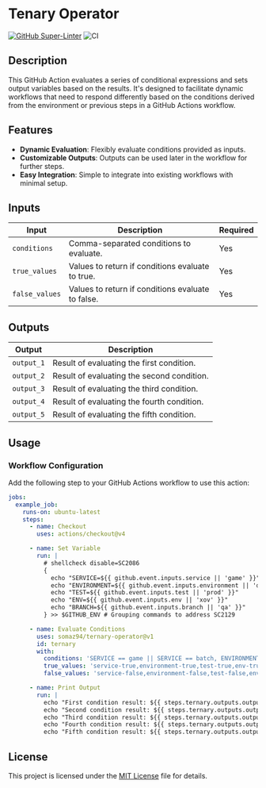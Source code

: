 # Tenary Operator

[![GitHub Super-Linter](https://github.com/actions/container-action/actions/workflows/linter.yml/badge.svg)](https://github.com/super-linter/super-linter)
![CI](https://github.com/actions/container-action/actions/workflows/ci.yml/badge.svg)

## Description

This GitHub Action evaluates a series of conditional expressions and sets output variables
based on the results. It's designed to facilitate dynamic workflows that need to respond
differently based on the conditions derived from the environment
or previous steps in a GitHub Actions workflow.

## Features

- **Dynamic Evaluation**: Flexibly evaluate conditions provided as inputs.
- **Customizable Outputs**: Outputs can be used later in the workflow for further steps.
- **Easy Integration**: Simple to integrate into existing workflows with minimal setup.

## Inputs

| Input            | Description                                                   | Required |
|------------------|---------------------------------------------------------------|----------|
| `conditions`     | Comma-separated conditions to evaluate.                       | Yes      |
| `true_values`    | Values to return if conditions evaluate to true.              | Yes      |
| `false_values`   | Values to return if conditions evaluate to false.             | Yes      |

## Outputs

| Output       | Description                                  |
|--------------|----------------------------------------------|
| `output_1`   | Result of evaluating the first condition.    |
| `output_2`   | Result of evaluating the second condition.   |
| `output_3`   | Result of evaluating the third condition.    |
| `output_4`   | Result of evaluating the fourth condition.   |
| `output_5`   | Result of evaluating the fifth condition.    |

## Usage

### Workflow Configuration

Add the following step to your GitHub Actions workflow to use this action:

```yaml
jobs:
  example_job:
    runs-on: ubuntu-latest
    steps:
      - name: Checkout
        uses: actions/checkout@v4

      - name: Set Variable
        run: |
          # shellcheck disable=SC2086
          {
            echo "SERVICE=${{ github.event.inputs.service || 'game' }}"
            echo "ENVIRONMENT=${{ github.event.inputs.environment || 'qa' }}"
            echo "TEST=${{ github.event.inputs.test || 'prod' }}"
            echo "ENV=${{ github.event.inputs.env || 'xov' }}"
            echo "BRANCH=${{ github.event.inputs.branch || 'qa' }}"
          } >> $GITHUB_ENV # Grouping commands to address SC2129

      - name: Evaluate Conditions
        uses: somaz94/ternary-operator@v1
        id: ternary
        with:
          conditions: 'SERVICE == game || SERVICE == batch, ENVIRONMENT == dev, TEST == prod, ENV == xov, BRANCH == dev'
          true_values: 'service-true,environment-true,test-true,env-true,branch-true'
          false_values: 'service-false,environment-false,test-false,env-false,branch-false'

      - name: Print Output
        run: |
          echo "First condition result: ${{ steps.ternary.outputs.output_1 }}"
          echo "Second condition result: ${{ steps.ternary.outputs.output_2 }}"
          echo "Third condition result: ${{ steps.ternary.outputs.output_3 }}"
          echo "Fourth condition result: ${{ steps.ternary.outputs.output_4 }}"
          echo "Fifth condition result: ${{ steps.ternary.outputs.output_5 }}"
```

## License

This project is licensed under the [MIT License](LICENSE) file for details.
